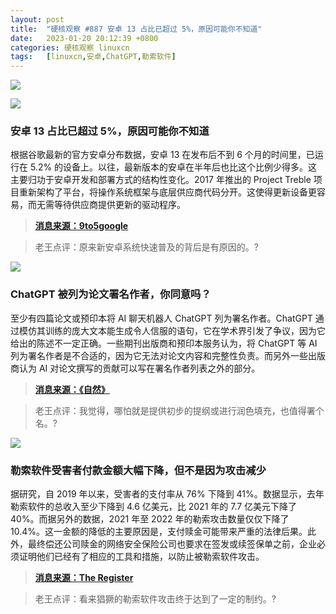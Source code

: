 ```yaml
---
layout: post
title:	"硬核观察 #887 安卓 13 占比已超过 5%，原因可能你不知道"
date:	2023-01-20 20:12:39 +0800 
categories:	硬核观察 linuxcn 
tags:	[linuxcn,安卓,ChatGPT,勒索软件]
---
```



![](/Asserts/Images//attachment/album/202301/20/201151gy4nym3k8du44nua.jpg)


![](/Asserts/Images//attachment/album/202301/20/201200kvkeot91g1ztuxt9.jpg)


### 安卓 13 占比已超过 5%，原因可能你不知道


根据谷歌最新的官方安卓分布数据，安卓 13 在发布后不到 6 个月的时间里，已运行在 5.2% 的设备上。以往，最新版本的安卓在半年后也比这个比例少得多。这主要归功于安卓开发和部署方式的结构性变化。2017 年推出的 Project Treble 项目重新架构了平台，将操作系统框架与底层供应商代码分开。这使得更新设备更容易，而无需等待供应商提供更新的驱动程序。



> 
> **[消息来源：9to5google](https://9to5google.com/2023/01/18/android-13-device-distribution/)**
> 
> 
> 



> 
> 老王点评：原来新安卓系统快速普及的背后是有原因的。?
> 
> 
> 


![](/Asserts/Images//attachment/album/202301/20/201209pkxrmxjqlqxnhrjl.jpg)


### ChatGPT 被列为论文署名作者，你同意吗？


至少有四篇论文或预印本将 AI 聊天机器人 ChatGPT 列为署名作者。ChatGPT 通过模仿其训练的庞大文本能生成令人信服的语句，它在学术界引发了争议，因为它给出的陈述不一定正确。一些期刊出版商和预印本服务认为，将 ChatGPT 等 AI 列为署名作者是不合适的，因为它无法对论文内容和完整性负责。而另外一些出版商认为 AI 对论文撰写的贡献可以写在署名作者列表之外的部分。



> 
> **[消息来源：《自然》](https://www.nature.com/articles/d41586-023-00107-z)**
> 
> 
> 



> 
> 老王点评：我觉得，哪怕就是提供初步的提纲或进行润色填充，也值得署个名。?
> 
> 
> 


![](/Asserts/Images//attachment/album/202301/20/201223hqxtbkmgqdxe9tmx.jpg)


### 勒索软件受害者付款金额大幅下降，但不是因为攻击减少


据研究，自 2019 年以来，受害者的支付率从 76% 下降到 41%。数据显示，去年勒索软件的总收入至少下降到 4.6 亿美元，比 2021 年的 7.7 亿美元下降了 40%。而据另外的数据，2021 年至 2022 年的勒索攻击数量仅仅下降了 10.4%。这一金额的降低的主要原因是，支付赎金可能带来严重的法律后果。此外，最终偿还公司赎金的网络安全保险公司也要求在签发或续签保单之前，企业必须证明他们已经有了相应的工具和措施，以防止被勒索软件攻击。



> 
> **[消息来源：The Register](https://www.theregister.com/2023/01/19/ransomware_payments_down/)**
> 
> 
> 



> 
> 老王点评：看来猖獗的勒索软件攻击终于达到了一定的制约。?
> 
> 
>
